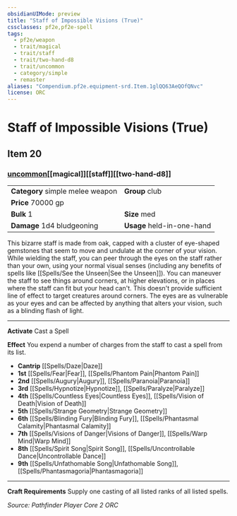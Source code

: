 ```yaml
---
obsidianUIMode: preview
title: "Staff of Impossible Visions (True)"
cssclasses: pf2e,pf2e-spell
tags:
  - pf2e/weapon
  - trait/magical
  - trait/staff
  - trait/two-hand-d8
  - trait/uncommon
  - category/simple
  - remaster
aliases: "Compendium.pf2e.equipment-srd.Item.1glQQ63AeQOfQNvc"
license: ORC
---
```

# Staff of Impossible Visions (True)
## Item 20
### [uncommon](uncommon "Uncommon Rarity Trait")[[magical]][[staff]][[two-hand-d8]]

|  |  |
| -- | -- |
| **Category** simple melee weapon | **Group** club |
| **Price** 70000 gp |  |
| **Bulk** 1 | **Size** med |
| **Damage** 1d4 bludgeoning  | **Usage** held-in-one-hand |



This bizarre staff is made from oak, capped with a cluster of eye-shaped gemstones that seem to move and undulate at the corner of your vision. While wielding the staff, you can peer through the eyes on the staff rather than your own, using your normal visual senses (including any benefits of spells like [[Spells/See the Unseen|See the Unseen]]). You can maneuver the staff to see things around corners, at higher elevations, or in places where the staff can fit but your head can't. This doesn't provide sufficient line of effect to target creatures around corners. The eyes are as vulnerable as your eyes and can be affected by anything that alters your vision, such as a blinding flash of light.

* * *

**Activate** Cast a Spell

**Effect** You expend a number of charges from the staff to cast a spell from its list.

*   **Cantrip** [[Spells/Daze|Daze]]
*   **1st** [[Spells/Fear|Fear]], [[Spells/Phantom Pain|Phantom Pain]]
*   **2nd** [[Spells/Augury|Augury]], [[Spells/Paranoia|Paranoia]]
*   **3rd** [[Spells/Hypnotize|Hypnotize]], [[Spells/Paralyze|Paralyze]]
*   **4th** [[Spells/Countless Eyes|Countless Eyes]], [[Spells/Vision of Death|Vision of Death]]
*   **5th** [[Spells/Strange Geometry|Strange Geometry]]
*   **6th** [[Spells/Blinding Fury|Blinding Fury]], [[Spells/Phantasmal Calamity|Phantasmal Calamity]]
*   **7th** [[Spells/Visions of Danger|Visions of Danger]], [[Spells/Warp Mind|Warp Mind]]
*   **8th** [[Spells/Spirit Song|Spirit Song]], [[Spells/Uncontrollable Dance|Uncontrollable Dance]]
*   **9th** [[Spells/Unfathomable Song|Unfathomable Song]], [[Spells/Phantasmagoria|Phantasmagoria]]

* * *

**Craft Requirements** Supply one casting of all listed ranks of all listed spells.

*Source: Pathfinder Player Core 2*
*ORC*